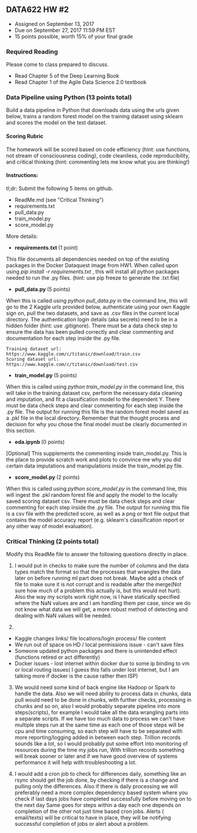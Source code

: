 ## DATA622 HW #2
- Assigned on September 13, 2017
- Due on September 27, 2017 11:59 PM EST
- 15 points possible, worth 15% of your final grade


### Required Reading
Please come to class prepared to discuss.
- Read Chapter 5 of the Deep Learning Book
- Read Chapter 1 of the Agile Data Science 2.0 textbook


### Data Pipeline using Python (13 points total)

Build a data pipeline in Python that downloads data using the urls given below, trains a random forest model on the training dataset using sklearn and scores the model on the test dataset.

#### Scoring Rubric
The homework will be scored based on code efficiency (hint: use functions, not stream of consciousness coding), code cleaniless, code reproducibility, and critical thinking (hint: commenting lets me know what you are thinking!)  

#### Instructions:
tl;dr: Submit the following 5 items on github.  
- ReadMe.md (see "Critical Thinking")
- requirements.txt
- pull_data.py
- train_model.py
- score_model.py

More details:

- <b> requirements.txt </b> (1 point)

This file documents all dependencies needed on top of the existing packages in the Docker Dataquest image from HW1.  When called upon using <i> pip install -r requirements.txt </i>, this will install all python packages needed to run the .py files.  (hint: use pip freeze to generate the .txt file)

- <b> pull_data.py </b> (5 points)

When this is called using <i> python pull_data.py </i> in the command line, this will go to the 2 Kaggle urls provided below, authenticate using your own Kaggle sign on, pull the two datasets, and save as .csv files in the current local directory.  The authentication login details (aka secrets) need to be in a hidden folder (hint: use .gitignore).  There must be a data check step to ensure the data has been pulled correctly and clear commenting and documentation for each step inside the .py file.

    Training dataset url: https://www.kaggle.com/c/titanic/download/train.csv
    Scoring dataset url: https://www.kaggle.com/c/titanic/download/test.csv

- <b> train_model.py </b> (5 points)

When this is called using <i> python train_model.py </i> in the command line, this will take in the training dataset csv, perform the necessary data cleaning and imputation, and fit a classification model to the dependent Y.  There must be data check steps and clear commenting for each step inside the .py file.  The output for running this file is the random forest model saved as a .pkl file in the local directory.  Remember that the thought process and decision for why you chose the final model must be clearly documented in this section.  

- <b> eda.ipynb </b> (0 points)

[Optional] This supplements the commenting inside train_model.py.  This is the place to provide scratch work and plots to convince me why you did certain data imputations and manipulations inside the train_model.py file.

- <b> score_model.py </b> (2 points)

When this is called using <i> python score_model.py </i> in the command line, this will ingest the .pkl random forest file and apply the model to the locally saved scoring dataset csv.  There must be data check steps and clear commenting for each step inside the .py file.  The output for running this file is a csv file with the predicted score, as well as a png or text file output that contains the model accuracy report (e.g. sklearn's classification report or any other way of model evaluation).  


### Critical Thinking (2 points total)

Modify this ReadMe file to answer the following questions directly in place.



1. I would put in checks to make sure the number of columns and the data types match the format so that the processes that wrangles the data later on before running ml part does not break. Maybe add a check of file to make sure it is not corrupt and is readable after the merge(Not sure how much of a problem this actually is, but this would not hurt).  Also the way my scripts work right now, is I have statically specified where the NaN values are and I am handling them per case, since we do not know what data we will get, a more robust method of detecting and dealing with NaN values will be needed.

2. 

- Kaggle changes links/ file locations/login process/ file content
- We run out of space on HD / local permissions issue - can't save files
- Someone updated python packages and there is unintended effect (functions retired or act differently)
- Docker issues - lost internet within docker due to some ip binding to vm or local routing issues( I guess this falls under lost internet, but I am talking more if docker is the cause rather then ISP)




3. We would need some kind of back engine like Hadoop or Spark to handle the data. Also we will need ability to process data in chunks, data pull would need to be done in chunks, with further checks, processing in chunks and so on, also I would probably separate pipeline into more steps(scripts), for example I would take all the data wrangling parts into a separate scripts.  If we have too much data to process we can't have multiple steps run at the same time as each one of those steps will be cpu and time consuming, so each step will have to be separated with more reporting/logging added in between each step. Trillion records sounds like a lot, so I would probably put some effort into monitoring of resources during the time my jobs run, With trillion records something will break sooner or later and if we have good overview of systems performance it will help with troubleshooting a lot.



4. I would add a cron job to check for differences daily, something like an rsync should get the job done, by checking if there is a change and pulling only the differences. Also if there is daily processing we will preferably need a more complex dependency based system where you check if last days jobs have completed successfully before moving on to the next day Same goes for steps within a day each one depends on completion of the other not just time based cron jobs.  Alerts ( email/texts) will be critical to have in place, they will be notifying successful completion of jobs or alert about a problem.